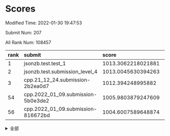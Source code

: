 # Scores

Modified Time: 2022-01-30 19:47:53

Submit Num: 207

All Rank Num: 108457

| rank |               submit               |       score        |       sigma        | pk_num |
| :--- | :--------------------------------- | :----------------- | :----------------- | :----- |
| 1    | jsonzb.test.test_1                 | 1013.3062218021881 | 0.8045649734169749 | 2095   |
| 2    | jsonzb.test.submission_level_4     | 1013.0045630394263 | 0.7836994114948629 | 2099   |
| 3    | cpp.21_12_24.submission-2b2ea0d7   | 1012.394248995882  | 0.8187938871036124 | 2096   |
| 54   | cpp.2022_01_09.submission-5b0e3de2 | 1005.9803879247609 | 0.7164648504204663 | 2091   |
| 56   | cpp.2022_01_09.submission-816672bd | 1004.6007589648874 | 0.7118012836487569 | 2097   |


<details>
<summary>全部</summary>

| rank |                 submit                 |       score        |       sigma        | pk_num |
| :--- | :------------------------------------- | :----------------- | :----------------- | :----- |
| 1    | jsonzb.test.test_1                     | 1013.3062218021881 | 0.8045649734169749 | 2095   |
| 2    | jsonzb.test.submission_level_4         | 1013.0045630394263 | 0.7836994114948629 | 2099   |
| 3    | cpp.21_12_24.submission-2b2ea0d7       | 1012.394248995882  | 0.8187938871036124 | 2096   |
| 4    | gobigger.level_3.submission_level_3_22 | 1011.8566535406778 | 0.7684423208329113 | 2099   |
| 5    | gobigger.level_3.submission_level_3_45 | 1011.6329195008115 | 0.772704166865883  | 2101   |
| 6    | gobigger.level_3.submission_level_3_10 | 1011.3239272362732 | 0.7665288434260775 | 2099   |
| 7    | gobigger.level_3.submission_level_3_30 | 1011.3184617263157 | 0.7490431509081374 | 2099   |
| 8    | gobigger.level_3.submission_level_3_3  | 1011.2975784736582 | 0.7864513641620574 | 2098   |
| 9    | gobigger.level_3.submission_level_3_48 | 1010.9406937282699 | 0.768862874142277  | 2096   |
| 10   | gobigger.level_3.submission_level_3_15 | 1010.9334709598749 | 0.7423902276591733 | 2093   |
| 11   | gobigger.level_3.submission_level_3_5  | 1010.8894989080488 | 0.7523837660050832 | 2098   |
| 12   | gobigger.level_3.submission_level_3_7  | 1010.6334174141319 | 0.7507833004019399 | 2098   |
| 13   | gobigger.level_3.submission_level_3_28 | 1010.5874670335435 | 0.770805943745544  | 2094   |
| 14   | gobigger.level_3.submission_level_3_35 | 1010.3761950533953 | 0.7732617409883453 | 2098   |
| 15   | gobigger.level_3.submission_level_3_16 | 1010.3653753324267 | 0.7571906209199665 | 2092   |
| 16   | gobigger.level_3.submission_level_3_8  | 1010.3520772155848 | 0.7741843608907301 | 2094   |
| 17   | gobigger.level_3.submission_level_3_44 | 1010.3442141928423 | 0.7496127809017469 | 2094   |
| 18   | gobigger.level_3.submission_level_3_33 | 1010.2715495381052 | 0.7497428657096622 | 2095   |
| 19   | gobigger.level_3.submission_level_3_29 | 1010.2038843744361 | 0.7758607784862885 | 2097   |
| 20   | gobigger.level_3.submission_level_3_11 | 1010.1863848043265 | 0.7397450983765625 | 2095   |
| 21   | gobigger.level_3.submission_level_3_41 | 1010.1806180169109 | 0.7546992646963474 | 2098   |
| 22   | gobigger.level_3.submission_level_3_20 | 1010.0654502831513 | 0.780057344076538  | 2093   |
| 23   | gobigger.level_3.submission_level_3_36 | 1010.0175928407218 | 0.7495356891182456 | 2098   |
| 24   | gobigger.level_3.submission_level_3_34 | 1009.9055406894868 | 0.7605408770860483 | 2096   |
| 25   | gobigger.level_3.submission_level_3_18 | 1009.8760486738258 | 0.7492685590290151 | 2089   |
| 26   | gobigger.level_3.submission_level_3_0  | 1009.8674746645509 | 0.7621992443858172 | 2096   |
| 27   | gobigger.level_3.submission_level_3_17 | 1009.7779135672663 | 0.7839371814365506 | 2091   |
| 28   | gobigger.level_3.submission_level_3_47 | 1009.7744560720555 | 0.7659899493212659 | 2092   |
| 29   | gobigger.level_3.submission_level_3_23 | 1009.7614908566655 | 0.7477023768486414 | 2098   |
| 30   | gobigger.level_3.submission_level_3_26 | 1009.7523150970331 | 0.7539347872755933 | 2095   |
| 31   | gobigger.level_3.submission_level_3_2  | 1009.7346112153247 | 0.7543654347625173 | 2096   |
| 32   | gobigger.level_3.submission_level_3_38 | 1009.7190601390442 | 0.762338806372783  | 2097   |
| 33   | gobigger.level_3.submission_level_3_14 | 1009.714417330949  | 0.7588924683570759 | 2091   |
| 34   | gobigger.level_3.submission_level_3_12 | 1009.6793881861826 | 0.7299187208411185 | 2093   |
| 35   | gobigger.level_3.submission_level_3_32 | 1009.6589022091902 | 0.7802640395544002 | 2096   |
| 36   | gobigger.level_3.submission_level_3_6  | 1009.4893459309047 | 0.7434359179720404 | 2096   |
| 37   | gobigger.level_3.submission_level_3_13 | 1009.4680551280352 | 0.7403749644652993 | 2095   |
| 38   | gobigger.level_3.submission_level_3_21 | 1009.4520112315593 | 0.7442995038935674 | 2096   |
| 39   | gobigger.level_3.submission_level_3_39 | 1009.4440583611058 | 0.7692310002816466 | 2095   |
| 40   | gobigger.level_3.submission_level_3_27 | 1009.4262144864941 | 0.7330696476734125 | 2092   |
| 41   | gobigger.level_3.submission_level_3_24 | 1009.3303299622929 | 0.7571532923692665 | 2095   |
| 42   | gobigger.level_3.submission_level_3_19 | 1009.3033803379543 | 0.7545272902571676 | 2091   |
| 43   | gobigger.level_3.submission_level_3_46 | 1009.1748773383646 | 0.7565161513712466 | 2093   |
| 44   | gobigger.level_3.submission_level_3_31 | 1009.1540490804008 | 0.7651114715806168 | 2091   |
| 45   | gobigger.level_3.submission_level_3_9  | 1009.0741182351904 | 0.746698149925121  | 2092   |
| 46   | gobigger.level_3.submission_level_3_4  | 1008.9206691788473 | 0.7464686070273752 | 2096   |
| 47   | gobigger.level_3.submission_level_3_40 | 1008.9123122306171 | 0.7418747944988983 | 2093   |
| 48   | gobigger.level_3.submission_level_3_1  | 1008.8857769398722 | 0.7426608357292008 | 2094   |
| 49   | gobigger.level_3.submission_level_3_25 | 1008.8193286437919 | 0.757127968225451  | 2100   |
| 50   | gobigger.level_3.submission_level_3_49 | 1008.7754737182748 | 0.73891124082435   | 2095   |
| 51   | gobigger.level_3.submission_level_3_37 | 1008.3666513161963 | 0.7557462835431884 | 2098   |
| 52   | gobigger.level_3.submission_level_3_43 | 1007.9869212490358 | 0.7381891151042784 | 2098   |
| 53   | gobigger.level_3.submission_level_3_42 | 1007.2725329204925 | 0.7301970958047767 | 2097   |
| 54   | cpp.2022_01_09.submission-5b0e3de2     | 1005.9803879247609 | 0.7164648504204663 | 2091   |
| 55   | gobigger.level_1.submission_level_1_34 | 1005.4295755943473 | 0.7283171662931288 | 2091   |
| 56   | cpp.2022_01_09.submission-816672bd     | 1004.6007589648874 | 0.7118012836487569 | 2097   |
| 57   | gobigger.level_1.submission_level_1_19 | 1004.5537382431855 | 0.7285644772158967 | 2100   |
| 58   | gobigger.level_1.submission_level_1_5  | 1004.5471097273925 | 0.7161417430620413 | 2098   |
| 59   | gobigger.level_1.submission_level_1_20 | 1004.5216154036466 | 0.7183559198539435 | 2092   |
| 60   | gobigger.level_1.submission_level_1_33 | 1004.4412705345491 | 0.7217024537916473 | 2095   |
| 61   | gobigger.level_1.submission_level_1_44 | 1004.2864156504894 | 0.7247426257761466 | 2096   |
| 62   | gobigger.level_1.submission_level_1_38 | 1004.2678681925557 | 0.7264525936590259 | 2088   |
| 63   | gobigger.level_1.submission_level_1_0  | 1003.8210888712216 | 0.7095447018582868 | 2098   |
| 64   | gobigger.level_1.submission_level_1_45 | 1003.7990817511062 | 0.711087689997705  | 2099   |
| 65   | gobigger.level_1.submission_level_1_37 | 1003.7748115555397 | 0.7033337568826106 | 2092   |
| 66   | gobigger.level_1.submission_level_1_49 | 1003.6587084669648 | 0.7188518755270527 | 2094   |
| 67   | gobigger.level_1.submission_level_1_41 | 1003.6567597945344 | 0.7193483686344416 | 2094   |
| 68   | gobigger.level_1.submission_level_1_1  | 1003.6458747280275 | 0.7013472955390468 | 2097   |
| 69   | gobigger.level_1.submission_level_1_27 | 1003.6119161710237 | 0.7298946065724904 | 2096   |
| 70   | gobigger.level_1.submission_level_1_21 | 1003.5691927970106 | 0.7128053168753283 | 2098   |
| 71   | gobigger.level_1.submission_level_1_29 | 1003.5438425566134 | 0.7122896819175146 | 2097   |
| 72   | gobigger.level_1.submission_level_1_4  | 1003.5426045152857 | 0.7211044609944428 | 2096   |
| 73   | gobigger.level_1.submission_level_1_43 | 1003.4519567600206 | 0.7072677503184707 | 2100   |
| 74   | gobigger.level_1.submission_level_1_15 | 1003.4487309028175 | 0.7116383315440712 | 2097   |
| 75   | gobigger.level_1.submission_level_1_42 | 1003.4368734977888 | 0.7292706597421229 | 2096   |
| 76   | gobigger.level_1.submission_level_1_40 | 1003.4182165571852 | 0.7208638788409911 | 2093   |
| 77   | gobigger.level_1.submission_level_1_23 | 1003.4005926423623 | 0.728725913621378  | 2099   |
| 78   | gobigger.level_1.submission_level_1_6  | 1003.3542503557184 | 0.7186995963121009 | 2099   |
| 79   | gobigger.level_1.submission_level_1_35 | 1003.3488609407489 | 0.712675154162441  | 2093   |
| 80   | gobigger.level_1.submission_level_1_16 | 1003.2890877792701 | 0.7260904877295685 | 2095   |
| 81   | gobigger.level_1.submission_level_1_48 | 1003.2413691790213 | 0.71532639858853   | 2097   |
| 82   | gobigger.level_1.submission_level_1_24 | 1003.2383635773882 | 0.7111826832867585 | 2095   |
| 83   | gobigger.level_1.submission_level_1_39 | 1003.1837009945408 | 0.709106530580988  | 2095   |
| 84   | gobigger.level_1.submission_level_1_8  | 1003.1163462142555 | 0.7160313716734924 | 2099   |
| 85   | gobigger.level_1.submission_level_1_2  | 1003.1085244851514 | 0.7114191424049786 | 2093   |
| 86   | gobigger.level_1.submission_level_1_17 | 1003.0828334322387 | 0.708262233241978  | 2096   |
| 87   | gobigger.level_1.submission_level_1_25 | 1003.0577736841014 | 0.7196630692452637 | 2101   |
| 88   | gobigger.level_1.submission_level_1_30 | 1003.0429044851905 | 0.7160222190329594 | 2099   |
| 89   | gobigger.level_1.submission_level_1_47 | 1002.977252565531  | 0.7156944272886117 | 2096   |
| 90   | gobigger.level_1.submission_level_1_36 | 1002.9190297639191 | 0.7222174430146732 | 2098   |
| 91   | gobigger.level_1.submission_level_1_46 | 1002.8603687547024 | 0.7229419880729863 | 2093   |
| 92   | gobigger.level_1.submission_level_1_13 | 1002.8478433255221 | 0.7186293588557954 | 2097   |
| 93   | gobigger.level_1.submission_level_1_11 | 1002.8250552797849 | 0.7100775061488009 | 2095   |
| 94   | gobigger.level_1.submission_level_1_9  | 1002.7950944293153 | 0.7079830900234878 | 2091   |
| 95   | gobigger.level_1.submission_level_1_14 | 1002.7893174665666 | 0.7105621178999716 | 2098   |
| 96   | gobigger.level_1.submission_level_1_26 | 1002.5281413821292 | 0.7116343337755621 | 2099   |
| 97   | gobigger.level_1.submission_level_1_31 | 1002.3791091494811 | 0.7088129798315324 | 2092   |
| 98   | gobigger.level_1.submission_level_1_12 | 1002.3722807397949 | 0.7205752264681335 | 2097   |
| 99   | gobigger.level_1.submission_level_1_10 | 1002.3640680965293 | 0.7227440417691166 | 2095   |
| 100  | gobigger.level_1.submission_level_1_7  | 1002.3005105022164 | 0.7258429696123273 | 2099   |
| 101  | gobigger.level_1.submission_level_1_32 | 1002.280242739496  | 0.7121321898604542 | 2100   |
| 102  | gobigger.level_1.submission_level_1_22 | 1002.1807981079228 | 0.7126896555773111 | 2103   |
| 103  | gobigger.level_1.submission_level_1_28 | 1001.973566163666  | 0.7134343214444563 | 2099   |
| 104  | gobigger.level_1.submission_level_1_18 | 1001.5656206368685 | 0.710973618664272  | 2094   |
| 105  | gobigger.level_1.submission_level_1_3  | 1001.351756940703  | 0.7181103845556752 | 2094   |
| 106  | gobigger.random.submission_random_48   | 997.0242213577338  | 0.6987765800763596 | 2096   |
| 107  | gobigger.random.submission_random_23   | 997.0140215057141  | 0.7042605818261852 | 2097   |
| 108  | gobigger.random.submission_random_5    | 997.0125259967879  | 0.7039279354108862 | 2091   |
| 109  | gobigger.random.submission_random_46   | 996.9372771279575  | 0.7063076970142645 | 2094   |
| 110  | gobigger.random.submission_random_8    | 996.7167673541564  | 0.6993719167203672 | 2099   |
| 111  | gobigger.random.submission_random_4    | 996.681461836188   | 0.7227242505052566 | 2097   |
| 112  | gobigger.random.submission_random_44   | 996.6764049746727  | 0.7074482758614067 | 2094   |
| 113  | gobigger.random.submission_random_42   | 996.5880556870238  | 0.7238332893509137 | 2095   |
| 114  | gobigger.random.submission_random_12   | 996.4447914786216  | 0.7017011016929563 | 2099   |
| 115  | gobigger.random.submission_random_38   | 996.4329269305415  | 0.7138859077054656 | 2097   |
| 116  | gobigger.random.submission_random_26   | 996.3714808899325  | 0.710338379338949  | 2095   |
| 117  | gobigger.random.submission_random_28   | 996.309048412086   | 0.7167593551044518 | 2097   |
| 118  | gobigger.random.submission_random_33   | 996.3087113669607  | 0.713664202747814  | 2097   |
| 119  | gobigger.random.submission_random_15   | 996.2591965202654  | 0.703923102614111  | 2095   |
| 120  | gobigger.random.submission_random_47   | 996.2227913563507  | 0.7173283011348601 | 2091   |
| 121  | gobigger.random.submission_random_20   | 996.2111932577143  | 0.7041922881255329 | 2097   |
| 122  | gobigger.random.submission_random_24   | 996.1865861805712  | 0.7110086320309572 | 2101   |
| 123  | gobigger.random.submission_random_32   | 996.1732183309201  | 0.6991477887023937 | 2093   |
| 124  | gobigger.random.submission_random_9    | 996.1275355578049  | 0.7114943238798903 | 2095   |
| 125  | gobigger.random.submission_random_21   | 996.0398164727193  | 0.7086969634814375 | 2095   |
| 126  | gobigger.random.submission_random_13   | 996.0319422432299  | 0.7047738879067769 | 2101   |
| 127  | gobigger.random.submission_random_19   | 996.0056501638616  | 0.7077556201734603 | 2096   |
| 128  | gobigger.random.submission_random_41   | 995.9957346399295  | 0.6987879436216606 | 2095   |
| 129  | gobigger.random.submission_random_27   | 995.9629256642526  | 0.721046349614644  | 2095   |
| 130  | gobigger.random.submission_random_2    | 995.90922766258    | 0.7200134408210345 | 2094   |
| 131  | gobigger.random.submission_random_43   | 995.8540451203909  | 0.7107207477058095 | 2097   |
| 132  | gobigger.random.submission_random_11   | 995.8368666543411  | 0.7035917534974332 | 2095   |
| 133  | gobigger.random.submission_random_40   | 995.8101417981585  | 0.7069977049905479 | 2098   |
| 134  | gobigger.random.submission_random_49   | 995.7363493714774  | 0.7289240793069801 | 2096   |
| 135  | gobigger.random.submission_random_10   | 995.7274251803625  | 0.7086203974628145 | 2094   |
| 136  | gobigger.random.submission_random_17   | 995.704557905459   | 0.7020669535497986 | 2091   |
| 137  | gobigger.random.submission_random_16   | 995.6990890244341  | 0.7155430558610026 | 2091   |
| 138  | gobigger.random.submission_random_22   | 995.6865485764101  | 0.7096723493790381 | 2095   |
| 139  | gobigger.random.submission_random_34   | 995.6328791179443  | 0.7229267392225915 | 2095   |
| 140  | gobigger.random.submission_random_45   | 995.5502174910717  | 0.7044595935469774 | 2097   |
| 141  | gobigger.random.submission_random_36   | 995.5038636235709  | 0.717650069179203  | 2099   |
| 142  | gobigger.random.submission_random_25   | 995.4507120756574  | 0.7058183127301364 | 2095   |
| 143  | gobigger.random.submission_random_6    | 995.4182633151845  | 0.7106718234252898 | 2097   |
| 144  | gobigger.random.submission_random_29   | 995.3986300226937  | 0.7328985801072113 | 2101   |
| 145  | gobigger.random.submission_random_0    | 995.284165512911   | 0.7042399741054925 | 2095   |
| 146  | gobigger.random.submission_random_1    | 995.2795060795305  | 0.7047682522258129 | 2100   |
| 147  | gobigger.random.submission_random_35   | 995.2660730226333  | 0.710204171748991  | 2099   |
| 148  | gobigger.random.submission_random_18   | 995.2541363961317  | 0.7206155168236086 | 2093   |
| 149  | gobigger.random.submission_random_37   | 995.2527001851779  | 0.6986982304730872 | 2099   |
| 150  | gobigger.random.submission_random_14   | 995.2167291815009  | 0.7085369702504359 | 2094   |
| 151  | gobigger.random.submission_random_3    | 995.2053648225149  | 0.7150413174165846 | 2097   |
| 152  | gobigger.random.submission_random_31   | 995.0288447963762  | 0.7113694770545962 | 2095   |
| 153  | gobigger.random.submission_random_7    | 994.9947173186106  | 0.7081110663956638 | 2099   |
| 154  | gobigger.random.submission_random_30   | 994.7243650517498  | 0.7151460262055028 | 2102   |
| 155  | gobigger.level_2.submission_level_2_11 | 994.7186834850637  | 0.7201527042783998 | 2100   |
| 156  | gobigger.random.submission_random_39   | 994.5153391027847  | 0.7192158555864311 | 2095   |
| 157  | gobigger.level_2.submission_level_2_42 | 994.2576292010845  | 0.7341415228756825 | 2096   |
| 158  | gobigger.level_2.submission_level_2_45 | 993.7831433873268  | 0.7292390614263212 | 2097   |
| 159  | gobigger.level_2.submission_level_2_40 | 993.3542759752071  | 0.7321532424875645 | 2093   |
| 160  | gobigger.level_2.submission_level_2_28 | 993.2949031578185  | 0.7430832340818331 | 2099   |
| 161  | gobigger.level_2.submission_level_2_35 | 993.2297086370295  | 0.7302154604717812 | 2098   |
| 162  | gobigger.level_2.submission_level_2_2  | 993.0462844640454  | 0.7348506874415393 | 2099   |
| 163  | gobigger.level_2.submission_level_2_4  | 992.9321551708991  | 0.7501652252437353 | 2093   |
| 164  | gobigger.level_2.submission_level_2_46 | 992.8625613671089  | 0.7441068817711648 | 2093   |
| 165  | gobigger.level_2.submission_level_2_34 | 992.7305553806106  | 0.7446464541974014 | 2096   |
| 166  | gobigger.level_2.submission_level_2_15 | 992.6729160738032  | 0.7377995968691167 | 2095   |
| 167  | gobigger.level_2.submission_level_2_8  | 992.6455222851047  | 0.7443068986152556 | 2091   |
| 168  | gobigger.level_2.submission_level_2_41 | 992.6344614679131  | 0.7442265761707204 | 2098   |
| 169  | gobigger.level_2.submission_level_2_19 | 992.6215684531813  | 0.7489275154186021 | 2095   |
| 170  | gobigger.level_2.submission_level_2_26 | 992.6178018485739  | 0.7282057467385186 | 2100   |
| 171  | gobigger.level_2.submission_level_2_44 | 992.5548409328757  | 0.7294817041079784 | 2096   |
| 172  | gobigger.level_2.submission_level_2_31 | 992.5145271375187  | 0.7376988234411376 | 2091   |
| 173  | gobigger.level_2.submission_level_2_49 | 992.5000148487911  | 0.7430909562059514 | 2095   |
| 174  | gobigger.level_2.submission_level_2_38 | 992.3979991476293  | 0.7482653544218664 | 2096   |
| 175  | gobigger.level_2.submission_level_2_29 | 992.3789250467041  | 0.7389331913698152 | 2099   |
| 176  | gobigger.level_2.submission_level_2_0  | 992.3695220704805  | 0.7333174027167348 | 2102   |
| 177  | gobigger.level_2.submission_level_2_18 | 992.3014031048178  | 0.7448362405565351 | 2091   |
| 178  | gobigger.level_2.submission_level_2_10 | 992.1684889230125  | 0.7385895969425855 | 2096   |
| 179  | gobigger.level_2.submission_level_2_12 | 992.1350613495518  | 0.748289535157054  | 2095   |
| 180  | gobigger.level_2.submission_level_2_24 | 992.1312811342643  | 0.7322211644167427 | 2091   |
| 181  | gobigger.level_2.submission_level_2_39 | 992.1094139593874  | 0.7552737674795209 | 2096   |
| 182  | gobigger.level_2.submission_level_2_16 | 992.0955270158878  | 0.7562262102085324 | 2091   |
| 183  | gobigger.level_2.submission_level_2_33 | 992.0741377100599  | 0.7293255654579407 | 2097   |
| 184  | gobigger.level_2.submission_level_2_48 | 992.0503116901907  | 0.7644387535578615 | 2100   |
| 185  | gobigger.level_2.submission_level_2_23 | 992.0178186795159  | 0.7490565646573883 | 2094   |
| 186  | gobigger.level_2.submission_level_2_30 | 991.9746126869285  | 0.7360806633086799 | 2093   |
| 187  | gobigger.level_2.submission_level_2_25 | 991.6681780964022  | 0.7505003684212855 | 2093   |
| 188  | gobigger.level_2.submission_level_2_43 | 991.6019700193634  | 0.7580936578169319 | 2096   |
| 189  | gobigger.level_2.submission_level_2_47 | 991.594160377684   | 0.7298179692531042 | 2098   |
| 190  | gobigger.level_2.submission_level_2_7  | 991.5937507026418  | 0.7443044107860648 | 2093   |
| 191  | gobigger.level_2.submission_level_2_13 | 991.5889634902021  | 0.741819053926148  | 2097   |
| 192  | gobigger.level_2.submission_level_2_36 | 991.3018701323319  | 0.7397840543276781 | 2095   |
| 193  | gobigger.level_2.submission_level_2_3  | 991.2568575505143  | 0.7614131677897216 | 2097   |
| 194  | gobigger.level_2.submission_level_2_21 | 991.2284579597283  | 0.7407821680172795 | 2096   |
| 195  | gobigger.level_2.submission_level_2_27 | 991.0925385037043  | 0.7532018734465057 | 2095   |
| 196  | gobigger.level_2.submission_level_2_37 | 990.9977228736354  | 0.7746920865729754 | 2093   |
| 197  | gobigger.level_2.submission_level_2_20 | 990.9821471569641  | 0.7514306593904013 | 2099   |
| 198  | gobigger.level_2.submission_level_2_5  | 990.8742964053529  | 0.7627460705987038 | 2092   |
| 199  | gobigger.level_2.submission_level_2_9  | 990.8737556084058  | 0.7503330206959147 | 2093   |
| 200  | gobigger.level_2.submission_level_2_17 | 990.7832797588662  | 0.761572940544841  | 2094   |
| 201  | gobigger.level_2.submission_level_2_22 | 990.6756929734986  | 0.758694771922535  | 2094   |
| 202  | gobigger.level_2.submission_level_2_1  | 990.6756325707164  | 0.7761112184860881 | 2102   |
| 203  | gobigger.level_2.submission_level_2_6  | 990.5388038479753  | 0.759345505217276  | 2098   |
| 204  | gobigger.level_2.submission_level_2_32 | 990.5002316295215  | 0.7808976121474974 | 2097   |
| 205  | gobigger.level_2.submission_level_2_14 | 989.5527773148856  | 0.7840889964954059 | 2094   |
| 206  | gobigger.none.submission_none_0        | 977.8204665212119  | 1.3365441007401826 | 2095   |
| 207  | gobigger.none.submission_none_1        | 977.3764205495911  | 1.4105577637752909 | 2097   |

</details>